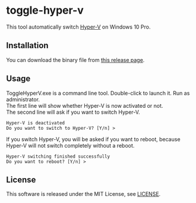 # toggle-hyper-v
This tool automatically switch [Hyper-V](https://docs.microsoft.com/en-us/virtualization/hyper-v-on-windows/) on Windows 10 Pro.

## Installation
You can download the binary file from [this release page](https://github.com/takano536/toggle-hyper-v/releases).  

## Usage
ToggleHyperV.exe is a command line tool. Double-click to launch it. Run as administrator.  
The first line will show whether Hyper-V is now activated or not.  
The second line will ask if you want to switch Hyper-V.
```
Hyper-V is deactivated
Do you want to switch to Hyper-V? [Y/n] >
```
If you switch Hyper-V, you will be asked if you want to reboot, because Hyper-V will not switch completely without a reboot.
```
Hyper-V switching finished successfully
Do you want to reboot? [Y/n] >
```

## License
This software is released under the MIT License, see [LICENSE](https://github.com/takano536/toggle-hyper-v/blob/master/LICENSE).
